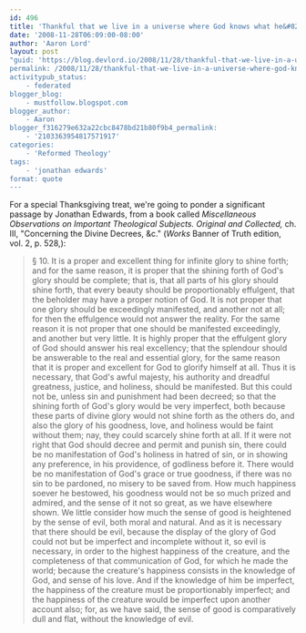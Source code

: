 ```yaml
---
id: 496
title: 'Thankful that we live in a universe where God knows what he&#8217;s doing'
date: '2008-11-28T06:09:00-08:00'
author: 'Aaron Lord'
layout: post
"guid: 'https://blog.devlord.io/2008/11/28/thankful-that-we-live-in-a-universe-where-god-knows-what-hes-doing/'
permalink: /2008/11/28/thankful-that-we-live-in-a-universe-where-god-knows-what-hes-doing/
activitypub_status:
    - federated
blogger_blog:
    - mustfollow.blogspot.com
blogger_author:
    - Aaron
blogger_f316279e632a22cbc8478bd21b80f9b4_permalink:
    - '2103363954817571917'
categories:
    - 'Reformed Theology'
tags:
    - 'jonathan edwards'
format: quote
---
```


For a special Thanksgiving treat, we're going to ponder a significant passage by Jonathan Edwards, from a book called <span style="font-style:italic;">Miscellaneous Observations on Important Theological Subjects. Original and Collected, </span>ch. III, "Concerning the Divine Decrees, &amp;c." (<span style="font-style:italic;">Works</span> Banner of Truth edition, vol. 2, p. 528,):
<blockquote>§ 10. It is a proper and excellent thing for infinite glory to shine forth; and for the same reason, it is proper that the shining forth of God's glory should be complete; that is, that all parts of his glory should shine forth, that every beauty should be proportionably effulgent, that the beholder may have a proper notion of God. It is not proper that one glory should be exceedingly manifested, and another not at all; for then the effulgence would not answer the reality. For the same reason it is not proper that one should be manifested exceedingly, and another but very little. It is highly proper that the effulgent glory of God should answer his real excellency; that the splendour should be answerable to the real and essential glory, for the same reason that it is proper and excellent for God to glorify himself at all. Thus it is necessary, that God's awful majesty, his authority and dreadful greatness, justice, and holiness, should be manifested. But this could not be, unless sin and punishment had been decreed; so that the shining forth of God's glory would be very imperfect, both because these parts of divine glory would not shine forth as the others do, and also the glory of his goodness, love, and holiness would be faint without them; nay, they could scarcely shine forth at all. If it were not right that God should decree and permit and punish sin, there could be no manifestation of God's holiness in hatred of sin, or in showing any preference, in his providence, of godliness before it. There would be no manifestation of God's grace or true goodness, if there was no sin to be pardoned, no misery to be saved from. How much happiness soever he bestowed, his goodness would not be so much prized and admired, and the sense of it not so great, as we have elsewhere shown. We little consider how much the sense of good is heightened by the sense of evil, both moral and natural. And as it is necessary that there should be evil, because the display of the glory of God could not but be imperfect and incomplete without it, so evil is necessary, in order to the highest happiness of the creature, and the completeness of that communication of God, for which he made the world; because the creature's happiness consists in the knowledge of God, and sense of his love. And if the knowledge of him be imperfect, the happiness of the creature must be proportionably imperfect; and the happiness of the creature would be imperfect upon another account also; for, as we have said, the sense of good is comparatively dull and flat, without the knowledge of evil.</blockquote>
<div class="blogger-post-footer"><img alt="" width="1" height="1" /></div>